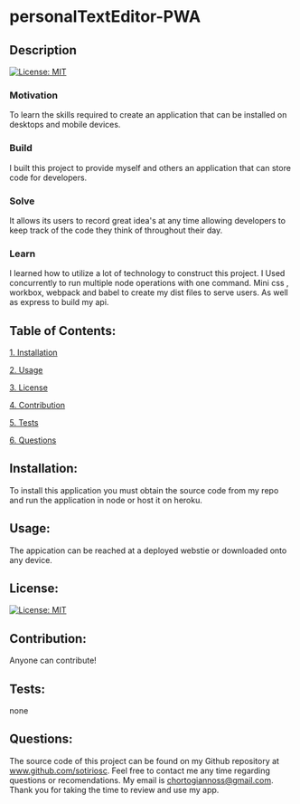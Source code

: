 # personalTextEditor-PWA

## Description

[![License: MIT](https://img.shields.io/badge/License-MIT-yellow.svg)](https://opensource.org/licenses/MIT)

### Motivation

To learn the skills required to create an application that can be installed on desktops and mobile devices.

### Build

I built this project to provide myself and others an application that can store code for developers. 

### Solve

It allows its users to record great idea's at any time allowing developers to keep track of the code they think of throughout their day. 

### Learn

I learned how to utilize a lot of technology to construct this project. I Used concurrently to run multiple node operations with one command. Mini css , workbox, webpack and babel to create my dist files to serve users. As well as  express to  build my api.

## Table of Contents:

[1. Installation](#Installation)

[2. Usage](#Usage)

[3. License](#License)

[4. Contribution](#Contribution)

[5. Tests](#Tests)

[6. Questions](#Questions)
        
## Installation:

To install this application you must obtain the source code from my repo and run the application in node or host it on heroku. 

## Usage:

The appication can be reached at a deployed webstie or downloaded onto any device.

## License:


[![License: MIT](https://img.shields.io/badge/License-MIT-yellow.svg)](https://opensource.org/licenses/MIT)

## Contribution:

Anyone can contribute!

## Tests:

none

## Questions:

The source code of this project can be found on my Github repository at www.github.com/sotiriosc. Feel free to contact 
me any time regarding questions or recomendations. My email is chortogiannoss@gmail.com. Thank you for taking the time to review and use my app. 

        
